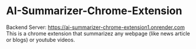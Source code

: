 # AI-Summarizer-Chrome-Extension
Backend Server: https://ai-summarizer-chrome-extension1.onrender.com
This is a chrome extension that summarizez any webpage (like news article or blogs) or youtube videos.
